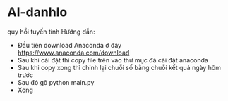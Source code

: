 # AI-danhlo
quy hồi tuyến tính
Hướng dẫn:
- Đầu tiên download Anaconda ở đây https://www.anaconda.com/download
- Sau khi cài đặt thì copy file trên vào thư mục đã cài đặt anaconda
- Sau khi copy xong thì chỉnh lại chuỗi số bằng chuỗi kết quả ngày hôm trước
- Sau đó gõ python main.py
- Xong
